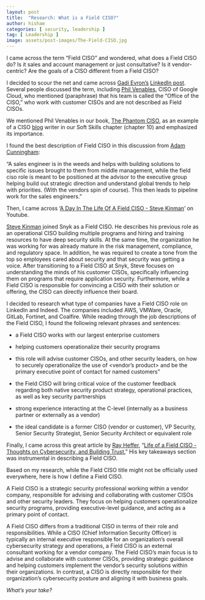 ```yaml
---
layout: post
title:  "Research: What is a Field CISO?"
author: hisham
categories: [ security, leadership ]
tag: [ Leadership ]
image: assets/post-images/The-Field-CISO.jpg
---
```


I came across the term “Field CISO” and wondered, what does a Field CISO do? Is it sales and account management or just consultative? Is it vendor-centric? Are the goals of a CISO different from a Field CISO?

I decided to scour the net and came across [<ins>Gadi Evron’s</ins>](https://www.linkedin.com/in/gadievron/)  [<ins>LinkedIn post</ins>](https://www.linkedin.com/posts/gadievron_what-is-a-field-ciso-why-is-the-word-ciso-activity-6998876734536232960-WwF0). Several people discussed the term, including [<ins>Phil Venables</ins>](https://www.linkedin.com/in/philvenables/), CISO of Google Cloud, who mentioned (paraphrase) that his team is called the “Office of the CISO,” who work with customer CISOs and are not described as Field CISOs.

We mentioned Phil Venables in our book, [<ins>The Phantom CISO</ins>](https://amzn.to/3ABlQkY), as an example of a CISO [<ins>blog</ins>](https://www.philvenables.com/) writer in our Soft Skills chapter (chapter 10) and emphasized its importance.

I found the best description of Field CISO in this discussion from [<ins>Adam Cunningham</ins>](https://www.linkedin.com/in/adamccunningham/):

“A sales engineer is in the weeds and helps with building solutions to specific issues brought to them from middle management, while the field ciso role is meant to be positioned at the advisor to the executive group helping build out strategic direction and understand global trends to help with priorities. (With the vendors spin of course). This then leads to pipeline work for the sales engineers.”

Then, I came across ‘[<ins>A Day In The Life Of A Field CISO - Steve Kinman</ins>](https://www.youtube.com/watch?v=Zi0VbSf34Wo)’ on Youtube. 

[<ins>Steve Kinman</ins>](https://www.linkedin.com/in/stevekinman/) joined Snyk as a Field CISO. He describes his previous role as an operational CISO building multiple programs and hiring and training resources to have deep security skills. At the same time, the organization he was working for was already mature in the risk management, compliance, and regulatory space. In addition, he was required to create a tone from the top so employees cared about security and that security was getting a voice. After transitioning to a Field CISO at Snyk, Steve focuses on understanding the minds of his customer CISOs, specifically influencing them on programs that require application security. Furthermore, while a Field CISO is responsible for convincing a CISO with their solution or offering, the CISO can directly influence their board.

I decided to research what type of companies have a Field CISO role on LinkedIn and Indeed. The companies included AWS, VMWare, Oracle, GitLab, Fortinet, and Coalfire. While reading through the job descriptions of the Field CISO, I found the following relevant phrases and sentences:

- a Field CISO works with our largest enterprise customers
    
- helping customers operationalize their security programs
    
- this role will advise customer CISOs, and other security leaders, on how to securely operationalize the use of &lt;vendor’s product&gt; and be the primary executive point of contact for named customers”
    
- the Field CISO will bring critical voice of the customer feedback regarding both native security product strategy, operational practices, as well as key security partnerships
    
- strong experience interacting at the C-level (internally as a business partner or externally as a vendor)
    
- the ideal candidate is a former CISO (vendor or customer), VP Security, Senior Security Strategist, Senior Security Architect or equivalent role
    

Finally, I came across this great article by [<ins>Ray Heffer</ins>](https://www.linkedin.com/in/rayheffer/), “[<ins>Life of a Field CISO - Thoughts on Cybersecurity, and Building Trust.</ins>](https://www.linkedin.com/pulse/life-field-ciso-thoughts-cybersecurity-building-ray)” His key takeaways section was instrumental in describing a Field CISO.

Based on my research, while the Field CISO title might not be officially used everywhere, here is how I define a Field CISO.

A Field CISO is a strategic security professional working within a vendor company, responsible for advising and collaborating with customer CISOs and other security leaders. They focus on helping customers operationalize security programs, providing executive-level guidance, and acting as a primary point of contact.

A Field CISO differs from a traditional CISO in terms of their role and responsibilities. While a CISO (Chief Information Security Officer) is typically an internal executive responsible for an organization’s overall cybersecurity strategy and operations, a Field CISO is an external consultant working for a vendor company. The Field CISO’s main focus is to advise and collaborate with customer CISOs, providing strategic guidance and helping customers implement the vendor’s security solutions within their organizations. In contrast, a CISO is directly responsible for their organization’s cybersecurity posture and aligning it with business goals.

*What’s your take?*